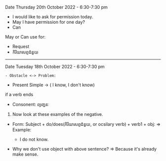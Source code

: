 Date Thursday 20th October 2022 - 6:30-7:30 pm

- I would like to ask for permission today.
- May I have permission for one day?
- Can

May or Can use for:
- Request
- កិរិយាសព្ទជំនួយ

-----------------------------

Date Tuesday 18th October 2022 - 6:30-7:30 pm

	- Obstacle <-> Problem: 

* Present Simple -> ( I know, I don't know)

if a verb ends 

- Consonent: ព្យញ្ជនៈ

1. Now look at these examples of the negative.

* Form: Subject + do/does(កិរិយាសព្ទជំនួយ, or ocsilary verb) + verb1 + obj:
=> Example: 
	- I do not know.

* Why we don't use object with above sentence? 
=> Because it's already make sense.